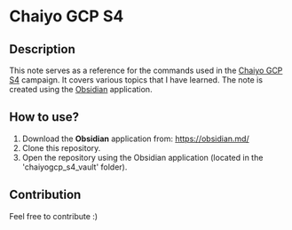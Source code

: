 # Chaiyo GCP S4

## Description
This note serves as a reference for the commands used in the [Chaiyo GCP S4](https://rsvp.withgoogle.com/events/chaiyogcp-s4) campaign. It covers various topics that I have learned. The note is created using the [Obsidian](https://obsidian.md/) application.

## How to use?
1. Download the **Obsidian** application from: https://obsidian.md/
2. Clone this repository.
3. Open the repository using the Obsidian application (located in the 'chaiyogcp_s4_vault' folder).

## Contribution
Feel free to contribute :)